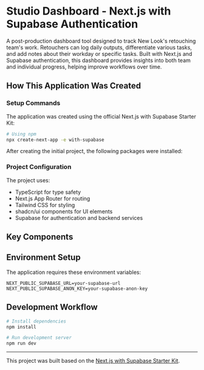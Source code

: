 # Studio Dashboard - Next.js with Supabase Authentication

A post-production dashboard tool designed to track New Look's retouching team's work. Retouchers can log daily outputs, differentiate various tasks, and add notes about their workday or specific tasks. Built with Next.js and Supabase authentication, this dashboard provides insights into both team and individual progress, helping improve workflows over time.

## How This Application Was Created

### Setup Commands

The application was created using the official Next.js with Supabase Starter Kit:

```bash
# Using npm
npx create-next-app -e with-supabase
```

After creating the initial project, the following packages were installed:


### Project Configuration

The project uses:
- TypeScript for type safety
- Next.js App Router for routing
- Tailwind CSS for styling
- shadcn/ui components for UI elements
- Supabase for authentication and backend services

## Key Components


## Environment Setup

The application requires these environment variables:

```
NEXT_PUBLIC_SUPABASE_URL=your-supabase-url
NEXT_PUBLIC_SUPABASE_ANON_KEY=your-supabase-anon-key
```

## Development Workflow

```bash
# Install dependencies
npm install

# Run development server
npm run dev
```

---

This project was built based on the [Next.js with Supabase Starter Kit](https://github.com/vercel/next.js/tree/canary/examples/with-supabase).
